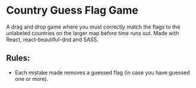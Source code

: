 # Country Guess Flag Game

A drag and drop game where you must correctly match the flags to the unlabeled countries on the larger map before time runs out. Made with React, react-beautiful-dnd and SASS.

## Rules:
- Each mistake made removes a guessed flag (in case you have guessed one or more).